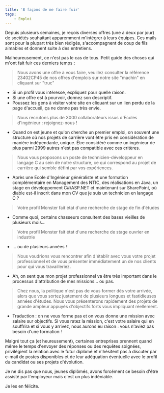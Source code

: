 ```yaml
---
title: '8 façons de me faire fuir'
tags:
    - Emploi
---
```


Depuis plusieurs semaines, je reçois diverses offres (une à deux par jour) de
sociétés souhaitant apparemment m'intégrer à leurs équipes. Ces mails sont pour
la plupart très bien rédigés, s'accompagnent de coup de fils aimables et donnent
suite à des entretiens.

Malheureusement, ce n'est pas le cas de tous. Petit guide des choses qui m'ont
fait fuir ces derniers temps&nbsp;:

> Nous avons une offre à vous faire, veuillez consulter la référence 23402CP45
> de nos offres d'emplois sur notre site "machin" en cliquant sur "truc"

-   Si un profil vous intéresse, expliquez pour quelle raison.
-   Si une offre est à pourvoir, donnez son descriptif.
-   Poussez les gens à visiter votre site en cliquant sur un lien perdu de la
    page d'accueil, ça ne donne pas très envie.

> Nous recrutons plus de X000 collaborateurs issus d'Ecoles d'Ingénieur&nbsp;:
> rejoignez-nous&nbsp;!

-   Quand on est jeune et qu'on cherche un premier emploi, on souvent une
    structure où nos projets de carrière vont être pris en considération de
    manière indépendante, unique. Être considéré comme un ingénieur de plus
    parmi 2999 autres n'est pas compatible avec ces critères.

> Nous vous proposons un poste de technicien-développeur en langage C au sein de
> notre structure, ce qui correspond au projet de carrière qui semble défini par
> vos expériences.

-   Après une Ecole d'Ingénieur généraliste et une formation complémentaire en
    Management des NTIC, des réalisations en Java, un stage en développement
    C#/ASP.NET et maintenant sur SharePoint, où diable est-il inscrit dans mon
    CV que je suis un technicien en langage C&nbsp;?

> Votre profil Monster fait état d'une recherche de stage de fin d'études

-   Comme quoi, certains chasseurs consultent des bases vieilles de plusieurs
    mois…

> Votre profil Monster fait état d'une recherche de stage ouvrier en industrie

-   … ou de plusieurs années&nbsp;!

> Nous voudrions vous rencontrer afin d'établir avec vous votre projet
> professionnel et de vous présenter immédiatement un de nos clients pour qui
> vous travailleriez.

-   Ah, on sent que mon projet professionnel va être très important dans le
    processus d'attribution de mes missions… ou pas.

> Chez nous, la politique n'est pas de vous former dès votre arrivée, alors que
> vous sortez justement de plusieurs longues et fastidieuses années d'études.
> Nous vous présenterons rapidement des projets de grande ampleur appuyés
> d'objectifs forts vous impliquant réellement.

-   Traduction&nbsp;: on ne vous forme pas et on vous donne une mission avec
    salaire sur objectifs. Si vous ratez la mission, c'est votre salaire qui en
    souffrira et si vous y arrivez, nous aurons eu raison : vous n'aviez pas
    besoin d'une formation !

Malgré tout ça (et heureusement), certaines entreprises prennent quand même le
temps d'envoyer des réponses ou des requêtes soignées, privilégient la relation
avec le futur diplômé et n'hésitent pas à discuter par e-mail de postes
disponibles et de leur adéquation éventuelle avec le profil du candidat ou ses
projets d'évolution.

Je ne dis pas que nous, jeunes diplômés, avons forcément ce besoin d'être
assisté par l'employeur mais c'est un plus indéniable.

Je les en félicite.
